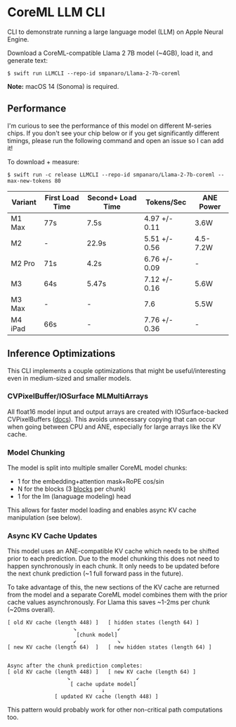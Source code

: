 # CoreML LLM CLI
CLI to demonstrate running a large language model (LLM) on Apple Neural Engine.

Download a CoreML-compatible Llama 2 7B model (~4GB), load it, and generate text:
```shell
$ swift run LLMCLI --repo-id smpanaro/Llama-2-7b-coreml
```

**Note:** macOS 14 (Sonoma) is required.

## Performance
I'm curious to see the performance of this model on different M-series chips. If you don't see your chip below or if you get significantly different timings, please run the following command and open an issue so I can add it!

To download + measure:
```shell
$ swift run -c release LLMCLI --repo-id smpanaro/Llama-2-7b-coreml --max-new-tokens 80
```

|Variant|First Load Time|Second+ Load Time|Tokens/Sec    |ANE Power|
|--     |--             |--               |--            |-        |
|M1 Max |77s            |7.5s             |4.97 +/- 0.11 |3.6W     |
|M2     |-              |22.9s            |5.51 +/- 0.56 |4.5-7.2W |
|M2 Pro |71s            |4.2s             |6.76 +/- 0.09 |-        |
|M3     |64s            |5.47s            |7.12 +/- 0.16 |5.6W     |
|M3 Max |-              |-                |7.6           |5.5W     |
|M4 iPad|66s            |-                |7.76 +/- 0.36 |-        |

## Inference Optimizations
This CLI implements a couple optimizations that might be useful/interesting even in medium-sized and smaller models.

### CVPixelBuffer/IOSurface MLMultiArrays
All float16 model input and output arrays are created with IOSurface-backed CVPixelBuffers ([docs](https://developer.apple.com/documentation/coreml/mlmultiarray/3882834-init)). This avoids unnecessary copying that can occur when going between CPU and ANE, especially for large arrays like the KV cache.

### Model Chunking
The model is split into multiple smaller CoreML model chunks:
- 1 for the embedding+attention mask+RoPE cos/sin
- N for the blocks (3 [blocks](https://github.com/Lightning-AI/litgpt/blob/221b7ef54161272162aa9b036f1ef3674f3160a4/litgpt/model.py#L139) per chunk)
- 1 for the lm (lanaguage modeling) head

This allows for faster model loading and enables async KV cache manipulation (see below).

### Async KV Cache Updates
This model uses an ANE-compatible KV cache which needs to be shifted prior to each prediction. Due to the model chunking this does not need to happen synchronously in each chunk. It only needs to be updated before the next chunk prediction (~1 full forward pass in the future).

To take advantage of this, the new sections of the KV cache are returned from the model and a separate CoreML model combines them with the prior cache values asynchronously. For Llama this saves ~1-2ms per chunk (~20ms overall).

```
[ old KV cache (length 448) ]   [ hidden states (length 64) ]
                     ↘             ↙
                      [chunk model]
                     ↙             ↘
[ new KV cache (length 64)  ]   [ new hidden states (length 64) ]


Async after the chunk prediction completes:
[ old KV cache (length 448) ]   [ new KV cache (length 64) ]
                   ↘                     ↙
                    [ cache update model]
                              ↓
               [ updated KV cache (length 448) ]
```

This pattern would probably work for other non-critical path computations too.
